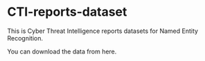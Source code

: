 # CTI-reports-dataset

This is Cyber Threat Intelligence reports datasets for Named Entity Recognition.

You can download the data from here.
